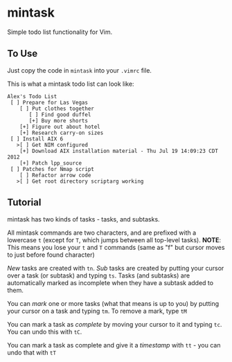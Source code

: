 mintask
=======

Simple todo list functionality for Vim.

To Use
-----
Just copy the code in `mintask` into your `.vimrc` file.

This is what a mintask todo list can look like:

```
Alex's Todo List
 [ ] Prepare for Las Vegas
    [ ] Put clothes together
       [ ] Find good duffel
       [+] Buy more shorts
    [+] Figure out about hotel
    [+] Research carry-on sizes
 [ ] Install AIX 6 
   >[ ] Get NIM configured
    [+] Download AIX installation material - Thu Jul 19 14:09:23 CDT 2012
    [+] Patch lpp_source
 [ ] Patches for Nmap script
    [ ] Refactor arrow code
   >[ ] Get root directory scriptarg working
```

Tutorial
---------
mintask has two kinds of tasks - tasks, and subtasks.

All mintask commands are two characters, and are prefixed with a lowercase `t` (except for `T`, which jumps between all top-level tasks). __NOTE__: This means you lose your `t` and `T` commands (same as "f" but cursor moves to just before found character)

_New_ tasks are created with `tn`. _Sub_ tasks are created by putting your cursor over a task (or subtask) and typing `ts`. Tasks (and subtasks) are automatically marked as incomplete when they have a subtask added to them.

You can _mark_ one or more tasks (what that means is up to you) by putting your cursor on a task and typing `tm`. To remove a mark, type `tM`

You can mark a task as _complete_ by moving your cursor to it and typing `tc`. You can undo this with `tC`.

You can mark a task as complete and give it a _timestamp_ with `tt` - you can undo that with `tT`
